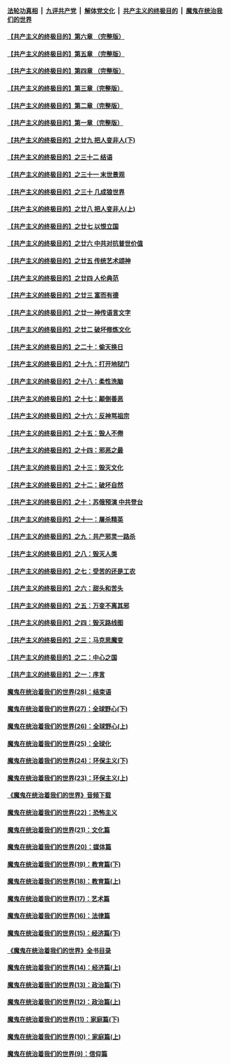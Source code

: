 

####  [法轮功真相](../../../../basic/blob/master/README.md?t=06151131) &nbsp;|&nbsp; [九评共产党](../../../../9ping.md/blob/master/README.md?t=06151131) &nbsp;|&nbsp; [解体党文化](../../../../jtdwh.md/blob/master/README.md?t=06151131)  &nbsp;|&nbsp; [共产主义的终极目的](../../../../gczydzjmd.md/blob/master/README.md?t=06151131) &nbsp;|&nbsp; [魔鬼在统治我们的世界](../../../../mgztzwmdsj.md/blob/master/README.md?t=06151131) 

#### [【共产主义的终极目的】第六章 （完整版）](../pages/nsc422/n11428913.md?t=06151131) 

#### [【共产主义的终极目的】第五章 （完整版）](../pages/nsc422/n11428912.md?t=06151131) 

#### [【共产主义的终极目的】第四章 （完整版）](../pages/nsc422/n11428907.md?t=06151131) 

#### [【共产主义的终极目的】第三章（完整版）](../pages/nsc422/n11428848.md?t=06151131) 

#### [【共产主义的终极目的】第二章（完整版）](../pages/nsc422/n11428831.md?t=06151131) 

#### [【共产主义的终极目的】第一章（完整版）](../pages/nsc422/n11417651.md?t=06151131) 

#### [【共产主义的终极目的】之廿九 把人变非人(下)](../pages/nsc422/n11344140.md?t=06151131) 

#### [【共产主义的终极目的】之三十二 结语](../pages/nsc422/n11360535.md?t=06151131) 

#### [【共产主义的终极目的】之三十一 末世景观](../pages/nsc422/n11351129.md?t=06151131) 

#### [【共产主义的终极目的】之三十 几成狼世界](../pages/nsc422/n11348280.md?t=06151131) 

#### [【共产主义的终极目的】之廿八 把人变非人(上)](../pages/nsc422/n11340492.md?t=06151131) 

#### [【共产主义的终极目的】之廿七 以恨立国](../pages/nsc422/n11336944.md?t=06151131) 

#### [【共产主义的终极目的】之廿六 中共对抗普世价值](../pages/nsc422/n11324785.md?t=06151131) 

#### [【共产主义的终极目的】之廿五 传统艺术颂神](../pages/nsc422/n11296396.md?t=06151131) 

#### [【共产主义的终极目的】之廿四 人伦典范](../pages/nsc422/n11296397.md?t=06151131) 

#### [【共产主义的终极目的】之廿三 富而有德](../pages/nsc422/n11283598.md?t=06151131) 

#### [【共产主义的终极目的】之廿一 神传语言文字](../pages/nsc422/n11263265.md?t=06151131) 

#### [【共产主义的终极目的】之廿二 破坏修炼文化](../pages/nsc422/n11245728.md?t=06151131) 

#### [【共产主义的终极目的】之二十：偷天换日](../pages/nsc422/n11238846.md?t=06151131) 

#### [【共产主义的终极目的】之十九：打开地狱门](../pages/nsc422/n11206376.md?t=06151131) 

#### [【共产主义的终极目的】之十八：柔性洗脑](../pages/nsc422/n11199994.md?t=06151131) 

#### [【共产主义的终极目的】之十七：颠倒善恶](../pages/nsc422/n11179782.md?t=06151131) 

#### [【共产主义的终极目的】之十六：反神骂祖宗](../pages/nsc422/n11166798.md?t=06151131) 

#### [【共产主义的终极目的】之十五：毁人不倦](../pages/nsc422/n11166792.md?t=06151131) 

#### [【共产主义的终极目的】之十四：邪恶之最](../pages/nsc422/n11150249.md?t=06151131) 

#### [【共产主义的终极目的】之十三：毁灭文化](../pages/nsc422/n11135227.md?t=06151131) 

#### [【共产主义的终极目的】之十二：破坏自然](../pages/nsc422/n11135214.md?t=06151131) 

#### [【共产主义的终极目的】之十：苏俄预演 中共登台](../pages/nsc422/n11118424.md?t=06151131) 

#### [【共产主义的终极目的】之十一：屠杀精英](../pages/nsc422/n11118442.md?t=06151131) 

#### [【共产主义的终极目的】之九：共产邪灵一路杀](../pages/nsc422/n11114139.md?t=06151131) 

#### [【共产主义的终极目的】之八：毁灭人类](../pages/nsc422/n11108503.md?t=06151131) 

#### [【共产主义的终极目的】之七：受苦的还是工农](../pages/nsc422/n11101809.md?t=06151131) 

#### [【共产主义的终极目的】之六：甜头和苦头](../pages/nsc422/n11096971.md?t=06151131) 

#### [【共产主义的终极目的】之五：万变不离其邪](../pages/nsc422/n11091285.md?t=06151131) 

#### [【共产主义的终极目的】之四：毁灭路线图](../pages/nsc422/n11086284.md?t=06151131) 

#### [【共产主义的终极目的】之三：马克思魔变](../pages/nsc422/n11061941.md?t=06151131) 

#### [【共产主义的终极目的】之二：中心之国](../pages/nsc422/n11047728.md?t=06151131) 

#### [【共产主义的终极目的】之一：序言](../pages/nsc422/n11086077.md?t=06151131) 

#### [魔鬼在统治着我们的世界(28)：结束语](../pages/nsc422/n10936246.md?t=06151131) 

#### [魔鬼在统治着我们的世界(27)：全球野心(下)](../pages/nsc422/n10928319.md?t=06151131) 

#### [魔鬼在统治着我们的世界(26)：全球野心(上)](../pages/nsc422/n10900318.md?t=06151131) 

#### [魔鬼在统治着我们的世界(25)：全球化](../pages/nsc422/n10788205.md?t=06151131) 

#### [魔鬼在统治着我们的世界(24)：环保主义(下)](../pages/nsc422/n10695307.md?t=06151131) 

#### [魔鬼在统治着我们的世界(23)：环保主义(上)](../pages/nsc422/n10688613.md?t=06151131) 

#### [《魔鬼在统治着我们的世界》音频下载](../pages/nsc422/n10635553.md?t=06151131) 

#### [魔鬼在统治着我们的世界(22)：恐怖主义](../pages/nsc422/n10614727.md?t=06151131) 

#### [魔鬼在统治着我们的世界(21)：文化篇](../pages/nsc422/n10597706.md?t=06151131) 

#### [魔鬼在统治着我们的世界(20)：媒体篇](../pages/nsc422/n10586579.md?t=06151131) 

#### [魔鬼在统治着我们的世界(19)：教育篇(下)](../pages/nsc422/n10564808.md?t=06151131) 

#### [魔鬼在统治着我们的世界(18)：教育篇(上)](../pages/nsc422/n10526970.md?t=06151131) 

#### [魔鬼在统治着我们的世界(17)：艺术篇](../pages/nsc422/n10499093.md?t=06151131) 

#### [魔鬼在统治着我们的世界(16)：法律篇](../pages/nsc422/n10485969.md?t=06151131) 

#### [魔鬼在统治着我们的世界(15)：经济篇(下)](../pages/nsc422/n10469975.md?t=06151131) 

#### [《魔鬼在统治着我们的世界》全书目录](../pages/nsc422/n10464261.md?t=06151131) 

#### [魔鬼在统治着我们的世界(14)：经济篇(上)](../pages/nsc422/n10457370.md?t=06151131) 

#### [魔鬼在统治着我们的世界(13)：政治篇(下)](../pages/nsc422/n10448270.md?t=06151131) 

#### [魔鬼在统治着我们的世界(12)：政治篇(上)](../pages/nsc422/n10444576.md?t=06151131) 

#### [魔鬼在统治着我们的世界(11)：家庭篇(下)](../pages/nsc422/n10440961.md?t=06151131) 

#### [魔鬼在统治着我们的世界(10)：家庭篇(上)](../pages/nsc422/n10435448.md?t=06151131) 

#### [魔鬼在统治着我们的世界(9)：信仰篇](../pages/nsc422/n10432159.md?t=06151131) 

